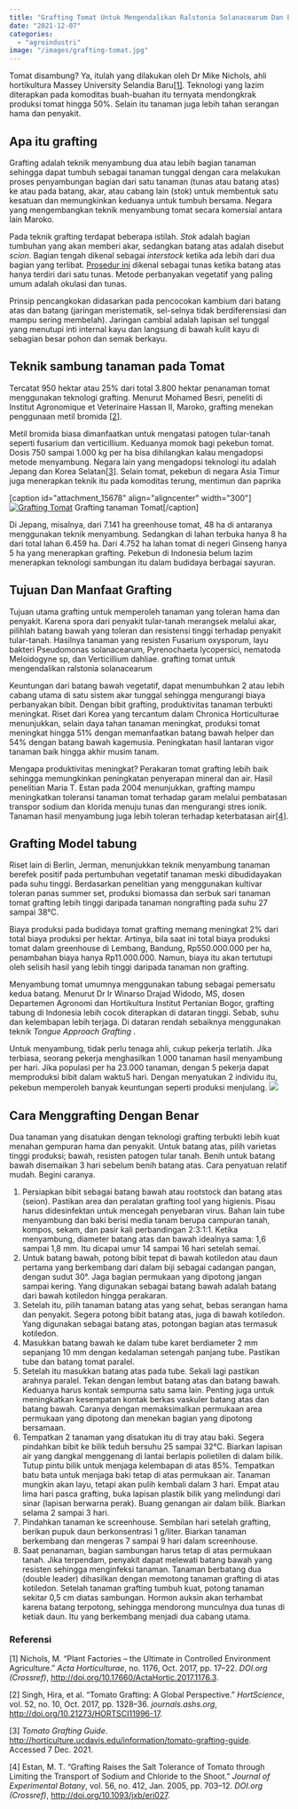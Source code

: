 ```yaml
---
title: "Grafting Tomat Untuk Mengendalikan Ralstonia Solanacearum Dan Peningkatan Produktivitas"
date: "2021-12-07"
categories: 
  - "agroindustri"
image: "/images/grafting-tomat.jpg"
---
```


Tomat disambung? Ya, itulah yang dilakukan oleh Dr Mike Nichols, ahli hortikultura Massey University Selandia Baru[\[1\]](#footnote-1). Teknologi yang lazim diterapkan pada komoditas buah-buahan itu ternyata mendongkrak produksi tomat hingga 50%. Selain itu tanaman juga lebih tahan serangan hama dan penyakit.

## Apa itu grafting

Grafting adalah teknik menyambung dua atau lebih bagian tanaman sehingga dapat tumbuh sebagai tanaman tunggal dengan cara melakukan proses penyambungan bagian dari satu tanaman (tunas atau batang atas) ke atau pada batang, akar, atau cabang lain (stok) untuk membentuk satu kesatuan dan memungkinkan keduanya untuk tumbuh bersama. Negara yang mengembangkan teknik menyambung tomat secara komersial antara lain Maroko.

Pada teknik grafting terdapat beberapa istilah. _Stok_ adalah bagian tumbuhan yang akan memberi akar, sedangkan batang atas adalah disebut _scion_. Bagian tengah dikenal sebagai _interstock_ ketika ada lebih dari dua bagian yang terlibat. [Prosedur ini](http://content.ces.ncsu.edu/grafting-and-budding-nursery-crop-plants) dikenal sebagai tunas ketika batang atas hanya terdiri dari satu tunas. Metode perbanyakan vegetatif yang paling umum adalah okulasi dan tunas.

Prinsip pencangkokan didasarkan pada pencocokan kambium dari batang atas dan batang (jaringan meristematik, sel-selnya tidak berdiferensiasi dan mampu sering membelah). Jaringan cambial adalah lapisan sel tunggal yang menutupi inti internal kayu dan langsung di bawah kulit kayu di sebagian besar pohon dan semak berkayu.

## Teknik sambung tanaman pada Tomat

Tercatat 950 hektar atau 25% dari total 3.800 hektar penanaman tomat menggunakan teknologi grafting. Menurut Mohamed Besri, peneliti di Institut Agronomique et Veterinaire Hassan II, Maroko, grafting menekan penggunaan metil bromida [\[2\]](#footnote-2).

Metil bromida biasa dimanfaatkan untuk mengatasi patogen tular-tanah seperti fusarium dan verticillium. Keduanya momok bagi pekebun tomat. Dosis 750 sampai 1.000 kg per ha bisa dihilangkan kalau mengadopsi metode menyambung. Negara lain yang mengadopsi teknologi itu adalah Jepang dan Korea Selatan[\[3\]](#footnote-3). Selain tomat, pekebun di negara Asia Timur juga menerapkan teknik itu pada komoditas terung, mentimun dan paprika

\[caption id="attachment\_15678" align="aligncenter" width="300"\][![Grafting Tomat](/images/grafting-adalah-300x169.jpg)](http://localhost/mitra/wp-content/uploads/2021/12/grafting-adalah.jpg) Grafting tanaman Tomat\[/caption\]

Di Jepang, misalnya, dari 7.141 ha greenhouse tomat, 48 ha di antaranya menggunakan teknik menyambung. Sedangkan di lahan terbuka hanya 8 ha dari total lahan 6.459 ha. Dari 4.752 ha lahan tomat di negeri Ginseng hanya 5 ha yang menerapkan grafting. Pekebun di Indonesia belum lazim menerapkan teknologi sambungan itu dalam budidaya berbagai sayuran.

## Tujuan Dan Manfaat Grafting

Tujuan utama grafting untuk memperoleh tanaman yang toleran hama dan penyakit. Karena spora dari penyakit tular-tanah merangsek melalui akar, pilihlah batang bawah yang toleran dan resistensi tinggi terhadap penyakit tular-tanah. Hasilnya tanaman yang resisten Fusarium oxysporum, layu bakteri Pseudomonas solanacearum, Pyrenochaeta lycopersici, nematoda Meloidogyne sp, dan Verticillium dahliae. grafting tomat untuk mengendalikan ralstonia solanacearum

Keuntungan dari batang bawah vegetatif, dapat menumbuhkan 2 atau lebih cabang utama di satu sistem akar tunggal sehingga mengurangi biaya perbanyakan bibit. Dengan bibit grafting, produktivitas tanaman terbukti meningkat. Riset dari Korea yang tercantum dalam Chronica Horticulturae menunjukkan, selain daya tahan tanaman meningkat, produksi tomat meningkat hingga 51% dengan memanfaatkan batang bawah helper dan 54% dengan batang bawah kagemusia. Peningkatan hasil lantaran vigor tanaman baik hingga akhir musim tanam.

Mengapa produktivitas meningkat? Perakaran tomat grafting lebih baik sehingga memungkinkan peningkatan penyerapan mineral dan air. Hasil penelitian Maria T. Estan pada 2004 menunjukkan, grafting mampu meningkatkan toleransi tanaman tomat terhadap garam melalui pembatasan transpor sodium dan klorida menuju tunas dan mengurangi stres ionik. Tanaman hasil menyambung juga lebih toleran terhadap keterbatasan air[\[4\]](#footnote-4).

## Grafting Model tabung

Riset lain di Berlin, Jerman, menunjukkan teknik menyambung tanaman berefek positif pada pertumbuhan vegetatif tanaman meski dibudidayakan pada suhu tinggi. Berdasarkan penelitian yang menggunakan kultivar toleran panas summer set, produksi biomassa dan serbuk sari tanaman tomat grafting lebih tinggi daripada tanaman nongrafting pada suhu 27 sampai 38°C.

Biaya produksi pada budidaya tomat grafting memang meningkat 2% dari total biaya produksi per hektar. Artinya, bila saat ini total biaya produksi tomat dalam greenhouse di Lembang, Bandung, Rp550.000.000 per ha, penambahan biaya hanya Rp11.000.000. Namun, biaya itu akan tertutupi oleh selisih hasil yang lebih tinggi daripada tanaman non grafting.

Menyambung tomat umumnya menggunakan tabung sebagai pemersatu kedua batang. Menurut Dr Ir Winarso Drajad Widodo, MS, dosen Departemen Agronomi dan Hortikultura Institut Pertanian Bogor, grafting tabung di Indonesia lebih cocok diterapkan di dataran tinggi. Sebab, suhu dan kelembapan lebih terjaga. Di dataran rendah sebaiknya menggunakan teknik _Tongue Approach Grafting_ .

Untuk menyambung, tidak perlu tenaga ahli, cukup pekerja terlatih. Jika terbiasa, seorang pekerja menghasilkan 1.000 tanaman hasil menyambung per hari. Jika populasi per ha 23.000 tanaman, dengan 5 pekerja dapat memproduksi bibit dalam waktu5 hari. Dengan menyatukan 2 individu itu, pekebun memperoleh banyak keuntungan seperti produksi menjulang. [![](/images/grafting-300x169.jpg)](http://localhost/mitra/wp-content/uploads/2021/12/grafting.jpg)

## Cara Menggrafting Dengan Benar

Dua tanaman yang disatukan dengan teknologi grafting terbukti lebih kuat menahan gempuran hama dan penyakit. Untuk batang atas, pilih varietas tinggi produksi; bawah, resisten patogen tular tanah. Benih untuk batang bawah disemaikan 3 hari sebelum benih batang atas. Cara penyatuan relatif mudah. Begini caranya.

1. Persiapkan bibit sebagai batang bawah atau rootstock dan batang atas (seion). Pastikan area dan peralatan grafting tool yang higienis. Pisau harus didesinfektan untuk mencegah penyebaran virus. Bahan lain tube menyambung dan baki berisi media tanam berupa campuran tanah, kompos, sekam, dan pasir kali perbandingan 2:3:1:1. Ketika menyambung, diameter batang atas dan bawah idealnya sama: 1,6 sampai 1,8 mm. Itu dicapai umur 14 sampai 16 hari setelah semai.
2. Untuk batang bawah, potong bibit tepat di bawah kotiledon atau daun pertama yang berkembang dari dalam biji sebagai cadangan pangan, dengan sudut 30°. Jaga bagian permukaan yang dipotong jangan sampai kering. Yang digunakan sebagai batang bawah adalah batang dari bawah kotiledon hingga perakaran.
3. Setelah itu, pilih tanaman batang atas yang sehat, bebas serangan hama dan penyakit. Segera potong bibit batang atas, juga di bawah kotiledon. Yang digunakan sebagai batang atas, potongan bagian atas termasuk kotiledon.
4. Masukkan batang bawah ke dalam tube karet berdiameter 2 mm sepanjang 10 mm dengan kedalaman setengah panjang tube. Pastikan tube dan batang tomat paralel.
5. Setelah itu masukkan batang atas pada tube. Sekali lagi pastikan arahnya paralel. Tekan dengan lembut batang atas dan batang bawah. Keduanya harus kontak sempurna satu sama lain. Penting juga untuk meningkatkan kesempatan kontak berkas vaskuler batang atas dan batang bawah. Caranya dengan memaksimalkan permukaan area permukaan yang dipotong dan menekan bagian yang dipotong bersamaan.
6. Tempatkan 2 tanaman yang disatukan itu di tray atau baki. Segera pindahkan bibit ke bilik teduh bersuhu 25 sampai 32°C. Biarkan lapisan air yang dangkal menggenang di lantai berlapis polietilen di dalam bilik. Tutup pintu bilik untuk menjaga kelembapan di atas 85%. Tempatkan batu bata untuk menjaga baki tetap di atas permukaan air. Tanaman mungkin akan layu, tetapi akan pulih kembali dalam 3 hari. Empat atau lima hari pasca grafting, buka lapisan plastik bilik yang melindungi dari sinar (lapisan berwarna perak). Buang genangan air dalam bilik. Biarkan selama 2 sampai 3 hari.
7. Pindahkan tanaman ke screenhouse. Sembilan hari setelah grafting, berikan pupuk daun berkonsentrasi 1 g/liter. Biarkan tanaman berkembang dan mengeras 7 sampai 9 hari dalam screenhouse.
8. Saat penanaman, bagian sambungan harus tetap di atas permukaan tanah. Jika terpendam, penyakit dapat melewati batang bawah yang resisten sehingga menginfeksi tanaman. Tanaman berbatang dua (double leader) dihasilkan dengan memotong tanaman grafting di atas kotiledon. Setelah tanaman grafting tumbuh kuat, potong tanaman sekitar 0,5 cm diatas sambungan. Hormon auksin akan terhambat karena batang terpotong, sehingga mendorong munculnya dua tunas di ketiak daun. Itu yang berkembang menjadi dua cabang utama.

### Referensi

\[1\] Nichols, M. “Plant Factories – the Ultimate in Controlled Environment Agriculture.” _Acta Horticulturae_, no. 1176, Oct. 2017, pp. 17–22. _DOI.org (Crossref)_, http://doi.org/10.17660/ActaHortic.2017.1176.3.

\[2\] Singh, Hira, et al. “Tomato Grafting: A Global Perspective.” _HortScience_, vol. 52, no. 10, Oct. 2017, pp. 1328–36. _journals.ashs.org_, http://doi.org/10.21273/HORTSCI11996-17.

\[3\] _Tomato Grafting Guide_. http://horticulture.ucdavis.edu/information/tomato-grafting-guide. Accessed 7 Dec. 2021.

\[4\] Estan, M. T. “Grafting Raises the Salt Tolerance of Tomato through Limiting the Transport of Sodium and Chloride to the Shoot.” _Journal of Experimental Botany_, vol. 56, no. 412, Jan. 2005, pp. 703–12. _DOI.org (Crossref)_, http://doi.org/10.1093/jxb/eri027.
